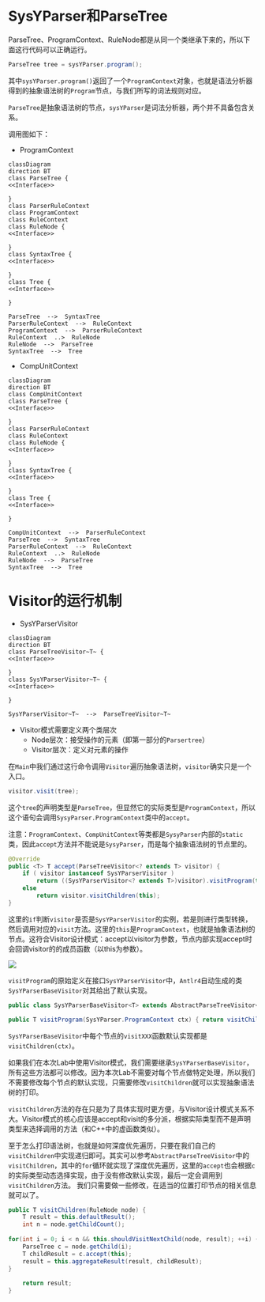
# SysYParser和ParseTree

ParseTree、ProgramContext、RuleNode都是从同一个类继承下来的，所以下面这行代码可以正确运行。
```java
ParseTree tree = sysYParser.program();
```
其中`sysYParser.program()`返回了一个`ProgramContext`对象，也就是语法分析器得到的抽象语法树的`Program`节点，与我们所写的词法规则对应。

`ParseTree`是抽象语法树的节点，`sysYParser`是词法分析器，两个并不具备包含关系。


<div style="page-break-after: always;"></div>


调用图如下：
- ProgramContext
```mermaid
classDiagram
direction BT
class ParseTree {
<<Interface>>

}
class ParserRuleContext
class ProgramContext
class RuleContext
class RuleNode {
<<Interface>>

}
class SyntaxTree {
<<Interface>>

}
class Tree {
<<Interface>>

}

ParseTree  -->  SyntaxTree 
ParserRuleContext  -->  RuleContext 
ProgramContext  -->  ParserRuleContext 
RuleContext  ..>  RuleNode 
RuleNode  -->  ParseTree 
SyntaxTree  -->  Tree 

```

<div style="page-break-after: always;"></div>

- CompUnitContext

```mermaid
classDiagram
direction BT
class CompUnitContext
class ParseTree {
<<Interface>>

}
class ParserRuleContext
class RuleContext
class RuleNode {
<<Interface>>

}
class SyntaxTree {
<<Interface>>

}
class Tree {
<<Interface>>

}

CompUnitContext  -->  ParserRuleContext 
ParseTree  -->  SyntaxTree 
ParserRuleContext  -->  RuleContext 
RuleContext  ..>  RuleNode 
RuleNode  -->  ParseTree 
SyntaxTree  -->  Tree 

```

<div style="page-break-after: always;"></div>

# Visitor的运行机制

- SysYParserVisitor
```mermaid
classDiagram
direction BT
class ParseTreeVisitor~T~ {
<<Interface>>

}
class SysYParserVisitor~T~ {
<<Interface>>

}

SysYParserVisitor~T~  -->  ParseTreeVisitor~T~ 

```

- Visitor模式需要定义两个类层次
	- Node层次：接受操作的元素（即第一部分的`Parsertree`）
	- Visitor层次：定义对元素的操作


在`Main`中我们通过这行命令调用`Visitor`遍历抽象语法树，`visitor`确实只是一个入口。
```java
visitor.visit(tree);
```

这个`tree`的声明类型是`ParseTree`，但显然它的实际类型是`ProgramContext`，所以这个语句会调用`SysyParser.ProgramContext`类中的`accept`。

注意：`ProgramContext`、`CompUnitContext`等类都是`SysyParser`内部的`static`类，因此`accept`方法并不能说是`SysyParser`，而是每个抽象语法树的节点里的。

```java
@Override  
public <T> T accept(ParseTreeVisitor<? extends T> visitor) {  
	if ( visitor instanceof SysYParserVisitor ) 
		return ((SysYParserVisitor<? extends T>)visitor).visitProgram(this);  
	else 
		return visitor.visitChildren(this);  
}
```

这里的`if`判断`visitor`是否是`SysYParserVisitor`的实例，若是则进行类型转换，然后调用对应的`visit`方法。这里的`this`是`ProgramContext`，也就是抽象语法树的节点。这符合Visitor设计模式：accept以visitor为参数，节点内部实现accept时会回调visitor的的成员函数（以this为参数）。

![](https://chillcharlie-img.oss-cn-hangzhou.aliyuncs.com/imgae/2023/03/30/b2f707ed3df21a402d5dd1b2dbe9630d_202303302123676.png)


`visitProgram`的原始定义在接口`SysYParserVisitor`中，`Antlr4`自动生成的类`SysYParserBaseVisitor`对其给出了默认实现。
```java
public class SysYParserBaseVisitor<T> extends AbstractParseTreeVisitor<T> implements SysYParserVisitor<T>
```

```java
public T visitProgram(SysYParser.ProgramContext ctx) { return visitChildren(ctx); }
```

`SysYParserBaseVisitor`中每个节点的`visitXXX`函数默认实现都是`visitChildren(ctx)`。

如果我们在本次Lab中使用Visitor模式，我们需要继承`SysYParserBaseVisitor`，所有这些方法都可以修改。因为本次Lab不需要对每个节点做特定处理，所以我们不需要修改每个节点的默认实现，只需要修改`visitChildren`就可以实现抽象语法树的打印。

`visitChildren`方法的存在只是为了具体实现时更方便，与Visitor设计模式关系不大。Visitor模式的核心应该是accept和visit的多分派，根据实际类型而不是声明类型来选择调用的方法（和C++中的虚函数类似）。

至于怎么打印语法树，也就是如何深度优先遍历，只要在我们自己的`visitChildren`中实现递归即可。其实可以参考`AbstractParseTreeVisitor`中的`visitChildren`，其中的`for`循环就实现了深度优先遍历，这里的`accept`也会根据`c`的实际类型动态选择实现，由于没有修改默认实现，最后一定会调用到`visitChildren`方法。
我们只需要做一些修改，在适当的位置打印节点的相关信息就可以了。

```java
public T visitChildren(RuleNode node) {  
	T result = this.defaultResult();  
	int n = node.getChildCount();  
  
for(int i = 0; i < n && this.shouldVisitNextChild(node, result); ++i) {  
	ParseTree c = node.getChild(i);  
	T childResult = c.accept(this);  
	result = this.aggregateResult(result, childResult);  
}  
  
	return result;  
}
```
